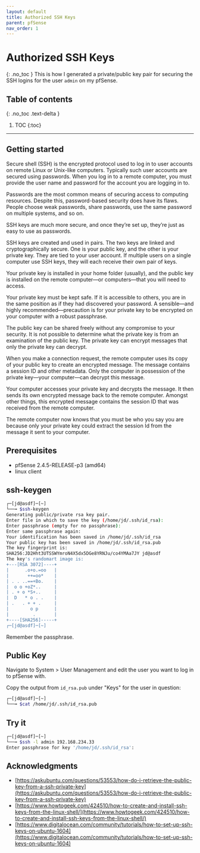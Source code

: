 ```yaml
---
layout: default
title: Authorized SSH Keys
parent: pfSense
nav_order: 1
---
```

# Authorized SSH Keys
{: .no_toc }
This is how I generated a private/public key pair for securing the SSH logins for the user `admin` on my pfSense.

## Table of contents
{: .no_toc .text-delta }

1. TOC
{:toc}
---
## Getting started
Secure shell (SSH) is the encrypted protocol used to log in to user accounts on remote Linux or Unix-like computers. Typically such user accounts are secured using passwords. When you log in to a remote computer, you must provide the user name and password for the account you are logging in to.

Passwords are the most common means of securing access to computing resources. Despite this, password-based security does have its flaws. People choose weak passwords, share passwords, use the same password on multiple systems, and so on.

SSH keys are much more secure, and once they’re set up, they’re just as easy to use as passwords.


SSH keys are created and used in pairs. The two keys are linked and cryptographically secure. One is your public key, and the other is your private key. They are tied to your user account. If multiple users on a single computer use SSH keys, they will each receive their own pair of keys.

Your private key is installed in your home folder (usually), and the public key is installed on the remote computer—or computers—that you will need to access.

Your private key must be kept safe. If it is accessible to others, you are in the same position as if they had discovered your password. A sensible—and highly recommended—precaution is for your private key to be encrypted on your computer with a robust passphrase.

The public key can be shared freely without any compromise to your security. It is not possible to determine what the private key is from an examination of the public key. The private key can encrypt messages that only the private key can decrypt.

When you make a connection request, the remote computer uses its copy of your public key to create an encrypted message. The message contains a session ID and other metadata. Only the computer in possession of the private key—your computer—can decrypt this message.

Your computer accesses your private key and decrypts the message. It then sends its own encrypted message back to the remote computer. Amongst other things, this encrypted message contains the session ID that was received from the remote computer.

The remote computer now knows that you must be who you say you are because only your private key could extract the session Id from the message it sent to your computer.

## Prerequisites
* pfSense 2.4.5-RELEASE-p3 (amd64)
* linux client

## ssh-keygen
```bash
┌─[jd@asdf]─[~]
└──╼ $ssh-keygen 
Generating public/private rsa key pair.
Enter file in which to save the key (/home/jd/.ssh/id_rsa): 
Enter passphrase (empty for no passphrase): 
Enter same passphrase again: 
Your identification has been saved in /home/jd/.ssh/id_rsa
Your public key has been saved in /home/jd/.ssh/id_rsa.pub
The key fingerprint is:
SHA256:JD2Hht3UTSSWYmroN4X5dx5DGe8YRNJu/co4YMAa7JY jd@asdf
The key's randomart image is:
+---[RSA 3072]----+
|      .o+o.=oo   |
|       ++=oo*    |
| . . ..==+Bo.    |
|  o o +oZ*..     |
| . + o *S+..     |
|  D   * o . .    |
| .   . + + .     |
|        o p      |
|         .       |
+----[SHA256]-----+
┌─[jd@asdf]─[~]
```
Remember the passphrase.

## Public Key
Navigate to System > User Management and edit the user you want to log in to pfSense with. 

Copy the output from `id_rsa.pub` under "Keys" for the user in question:
```bash
┌─[jd@asdf]─[~]
└──╼ $cat /home/jd/.ssh/id_rsa.pub 
```

## Try it
```bash
┌─[jd@asdf]─[~]
└──╼ $ssh -l admin 192.168.234.33
Enter passphrase for key '/home/jd/.ssh/id_rsa':
```




## Acknowledgments
* [https://askubuntu.com/questions/53553/how-do-i-retrieve-the-public-key-from-a-ssh-private-key](https://askubuntu.com/questions/53553/how-do-i-retrieve-the-public-key-from-a-ssh-private-key)
* [https://www.howtogeek.com/424510/how-to-create-and-install-ssh-keys-from-the-linux-shell/](https://www.howtogeek.com/424510/how-to-create-and-install-ssh-keys-from-the-linux-shell/)
* [https://www.digitalocean.com/community/tutorials/how-to-set-up-ssh-keys-on-ubuntu-1604](https://www.digitalocean.com/community/tutorials/how-to-set-up-ssh-keys-on-ubuntu-1604)